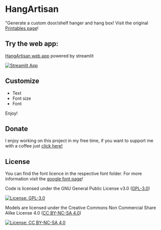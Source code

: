 # HangArtisan
"Generate a custom door/shelf hanger and hang box!
Visit the original [Printables page](https://www.printables.com/it/model/714058-hangartisan-custom-hanger-generator)!

## Try the web app:

[HangArtisan web app](https://hangartisan.streamlit.app/#hangartisan) powered by streamlit

[![Streamlit App](https://static.streamlit.io/badges/streamlit_badge_black_white.svg)](https://hangartisan.streamlit.app/#hangartisan)

## Customize

- Text
- Font size
- Font

Enjoy!

## Donate

I enjoy working on this project in my free time, if you want to support me with a coffee just [click here!](https://www.paypal.com/donate/?hosted_button_id=V4LJ3Z3B3KXRY)

## License

You can find the font licence in the respective font folder. For more information visit the [google font page](https://fonts.google.com/)!

Code is licensed under the GNU General Public License v3.0 ([GPL-3.0](https://www.gnu.org/licenses/gpl-3.0.en.html))

[![License: GPL-3.0](https://img.shields.io/badge/License-GPL%20v3-lightgrey.svg)](https://www.gnu.org/licenses/gpl-3.0.en.html)

Models are licensed under the Creative Commons Non Commercial Share Alike License 4.0 ([CC BY-NC-SA 4.0](https://creativecommons.org/licenses/by-nc-sa/4.0/))

[![License: CC BY-NC-SA 4.0](https://img.shields.io/badge/License-CC%20BY--NC--SA%204.0-lightgrey.svg)](https://creativecommons.org/licenses/by-nc-sa/4.0/)
